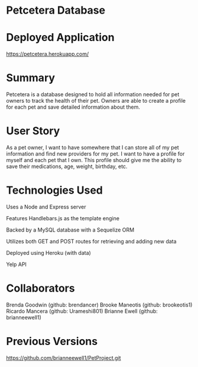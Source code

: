 # Petcetera Database

# Deployed Application
https://petcetera.herokuapp.com/

# Summary
Petcetera is a database designed to hold all information needed for pet owners to track the health of their pet. Owners are able to create a profile for each pet and save detailed information about them. 

# User Story
As a pet owner, I want to have somewhere that I can store all of my pet information and find new providers for my pet. I want to have a profile for myself and each pet that I own. This profile should give me the ability to save their medications, age, weight, birthday, etc. 

# Technologies Used
Uses a Node and Express server

Features Handlebars.js as the template engine

Backed by a MySQL database with a Sequelize ORM

Utilizes both GET and POST routes for retrieving and adding new data

Deployed using Heroku (with data)

Yelp API

# Collaborators
Brenda Goodwin (github: brendancer)
Brooke Maneotis (github: brookeotis1)
Ricardo Mancera (github: Urameshi801)
Brianne Ewell (github: brianneewell1)

# Previous Versions
https://github.com/brianneewell1/PetProject.git
